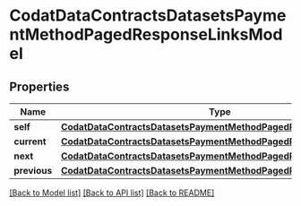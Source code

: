 # CodatDataContractsDatasetsPaymentMethodPagedResponseLinksModel


## Properties
Name | Type | Description | Notes
------------ | ------------- | ------------- | -------------
**self** | [**CodatDataContractsDatasetsPaymentMethodPagedResponseHrefModel**](CodatDataContractsDatasetsPaymentMethodPagedResponseHrefModel.md) |  | [optional] 
**current** | [**CodatDataContractsDatasetsPaymentMethodPagedResponseHrefModel**](CodatDataContractsDatasetsPaymentMethodPagedResponseHrefModel.md) |  | [optional] 
**next** | [**CodatDataContractsDatasetsPaymentMethodPagedResponseHrefModel**](CodatDataContractsDatasetsPaymentMethodPagedResponseHrefModel.md) |  | [optional] 
**previous** | [**CodatDataContractsDatasetsPaymentMethodPagedResponseHrefModel**](CodatDataContractsDatasetsPaymentMethodPagedResponseHrefModel.md) |  | [optional] 

[[Back to Model list]](../README.md#documentation-for-models) [[Back to API list]](../README.md#documentation-for-api-endpoints) [[Back to README]](../README.md)


